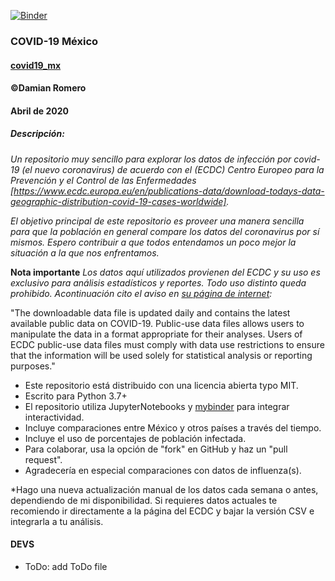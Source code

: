 [![Binder](https://mybinder.org/badge_logo.svg)](https://mybinder.org/v2/gh/damian-romero/covid19_mx/924d8de24975961391a27980c373c3ddf710e872?filepath=https%3A%2F%2Fgithub.com%2Fdamian-romero%2Fcovid19_mx%2Fblob%2Fmaster%2Fcovid%2Fcovid19mx_notebook.ipynb)

### COVID-19 México
#### [covid19_mx](https://github.com/damian-romero/covid19_mx)
#### ©Damian Romero
#### Abril de 2020

##### Descripción:

*Un repositorio muy sencillo para explorar los datos de infección por covid-19 (el nuevo coronavirus) de acuerdo con el (ECDC) Centro Europeo para la Prevención y el Control de las Enfermedades [https://www.ecdc.europa.eu/en/publications-data/download-todays-data-geographic-distribution-covid-19-cases-worldwide].*

*El objetivo principal de este repositorio es proveer una manera sencilla para que la población en general compare los datos del coronavirus por sí mismos. Espero contribuir a que todos entendamos un poco mejor la situación a la que nos enfrentamos.*

**Nota importante**
*Los datos aquí utilizados provienen del ECDC y su uso es exclusivo para análisis estadísticos y reportes. Todo uso distinto queda prohibido. Acontinuación cito el aviso en [su página de internet]([https://www.ecdc.europa.eu/en/publications-data/download-todays-data-geographic-distribution-covid-19-cases-worldwide]):*

"The downloadable data file is updated daily and contains the latest available public data on COVID-19. Public-use data files allows users to manipulate the data in a format appropriate for their analyses. Users of ECDC public-use data files must comply with data use restrictions to ensure that the information will be used solely for statistical analysis or reporting purposes."

- Este repositorio está distribuido con una licencia abierta typo MIT.
- Escrito para Python 3.7+
- El repositorio utiliza JupyterNotebooks y [mybinder](https://mybinder.org/) para integrar interactividad.
- Incluye comparaciones entre México y otros países a través del tiempo.
- Incluye el uso de porcentajes de población infectada.
- Para colaborar, usa la opción de "fork" en GitHub y haz un "pull request".
- Agradecería en especial comparaciones con datos de influenza(s).

*Hago una nueva actualización manual de los datos cada semana o antes, dependiendo de mi disponibilidad. Si requieres datos actuales te recomiendo ir directamente a la página del ECDC y bajar la versión CSV e integrarla a tu análisis.


#### DEVS
- ToDo: add ToDo file
